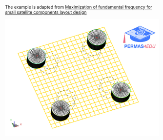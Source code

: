 The example is adapted from [Maximization of fundamental frequency for small satellite components layout design](https://doi.org/10.1016/j.asr.2024.11.079)

![layout problem](layout.gif)
